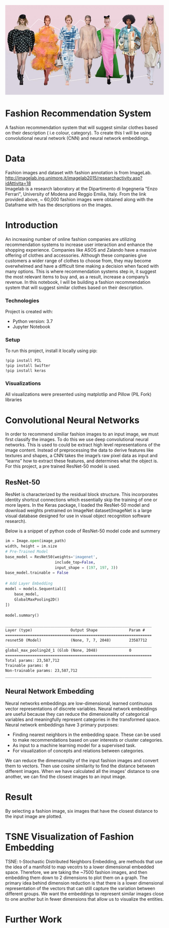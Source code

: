 ![](images/fashion_ss19.jpg)
# Fashion Recommendation System
A fashion recommendation system that will suggest similar clothes based on their description ( i.e colour, category). To create this I will be using convolutional neural network (CNN) and neural network embeddings. 

# Data
Fashion images and dataset with fashion annotation is from ImageLab. http://imagelab.ing.unimore.it/imagelab2015/researchactivity.asp?idAttivita=18  
Imagelab is a research laboratory at the Dipartimento di Ingegneria "Enzo Ferrari", University of Modena and Reggio Emilia, Italy. 
From the link provided above, ~ 60,000 fashion images were obtained along with the Dataframe with has the descriptions on the images.

# Introduction 
An increasing number of online fashion companies are utilizing recommendation systems to increase user interaction and enhance the shopping experience. Companies like ASOS and Zalando have a massive offering of clothes and accessories. Although these companies give customers a wider range of clothes to choose from, they may become overwhelmed and have a difficult time making a decision when faced with many options. This is where recommendation systems step in, it suggest the most relevant items to buy and, as a result, increase a company’s revenue. In this notebook, I will be building a fashion recommendation system that will suggest similar clothes based on their description.


### Technologies

Project is created with:
* Python version: 3.7
* Jupyter Notebook

### Setup
To run this project, install it locally using pip:
```
!pip install PIL
!pip install Swifter
!pip install keras
```
### Visualizations

All visualizations were presented using matplotlip and Pillow (PIL Fork) libraries 

# Convolutional Neural Networks
In order to recommend similiar fashion images to an input image, we must first classify the images. To do this we use deep convolutional neural networks. This is used to could be extract high level representations of the image content. Instead of preprocessing the data to derive features like textures and shapes, a CNN takes the image’s raw pixel data as input and “learns” how to extract these features, and determines what the object is. For this project, a pre trained ResNet-50 model is used.

## ResNet-50
ResNet is characterized by the residual block structure. This incorporates identity shortcut connections which essentially skip the training of one or more layers. In the Keras package, I loaded the ResNet-50 model and download weights pretrained on ImageNet dataset(ImageNet is a large visual database designed for use in visual object recognition software research).

Below is a snippet of python code of ResNet-50 model code and summery
```python
im = Image.open(image_path)
width, height = im.size
# Pre-Trained Model
base_model = ResNet50(weights='imagenet', 
                      include_top=False, 
                      input_shape = (197, 197, 3))
base_model.trainable = False

# Add Layer Embedding
model = models.Sequential([
    base_model,
    GlobalMaxPooling2D()
])

model.summary()
```
```
_________________________________________________________________
Layer (type)                 Output Shape              Param #   
=================================================================
resnet50 (Model)             (None, 7, 7, 2048)        23587712  
_________________________________________________________________
global_max_pooling2d_1 (Glob (None, 2048)              0         
=================================================================
Total params: 23,587,712
Trainable params: 0
Non-trainable params: 23,587,712
_________________________________________________________________
```


## Neural Network Embedding

Neural networks embeddings are low-dimensional, learned continuous vector representations of discrete variables. Neural network embeddings are useful because they can reduce the dimensionality of categorical variables and meaningfully represent categories in the transformed space. Neural network embeddings have 3 primary purposes:

- Finding nearest neighbors in the embedding space. These can be used to make recommendations based on user interests or cluster categories.
- As input to a machine learning model for a supervised task.
- For visualization of concepts and relations between categories.

We can reduce the dimensonality of the input fashion images and convert them to vectors. Then use cosine similarity to find the distance between different images. When we have calculated all the images' distance to one another, we can find the closest images to an input image.

# Result 

By selecting a fashion image, six images that have the closest distance to the input image are plotted.

# TSNE Visualization of Fashion Embedding

TSNE: t-Stochastic Distributed Neighbors Embedding, are  methods that use the idea of a manifold to map vecotrs to a lower dimensional embedded space. Therefore, we are taking the ~7500 fashion images, and then embedding them down to 2 dimensions to plot them on a graph. The primary idea behind dimension reduction is that there is a lower dimensional representation of the vectors that can still capture the variation between different groups. We want the embeddings to represent similar images close to one another but in fewer dimensions that allow us to visualize the entities.

# Further Work





